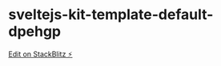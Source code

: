 # sveltejs-kit-template-default-dpehgp

[Edit on StackBlitz ⚡️](https://stackblitz.com/edit/sveltejs-kit-template-default-dpehgp)